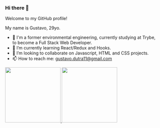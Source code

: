 ### Hi there 👋

Welcome to my GitHub profile!

My name is Gustavo, 29yo.

- 🔭 I'm a former environmental engineering, currently studying at Trybe,
     to become a Full Stack Web Developer.
- 🌱 I’m currently learning React/Redux and Hooks.
- 👯 I’m looking to collaborate on Javascript, HTML and CSS projects.
- 📫 How to reach me: gustavo.dutra11@gmail.com

<div>
<a href="https://github.com/Gustavo-trybedev">
<img height="180em" src="https://github-readme-stats.vercel.app/api/top-langs/?username=Gustavo-trybedev&layout=compact&langs_count=7&theme=dracula"/>
  </ br>
  </ br>
<img height="180em" src="https://github-readme-stats.vercel.app/api?username=Gustavo-trybedev&show_icons=true&theme=dracula&include_all_commits=true&count_private=true"/>
</div>


